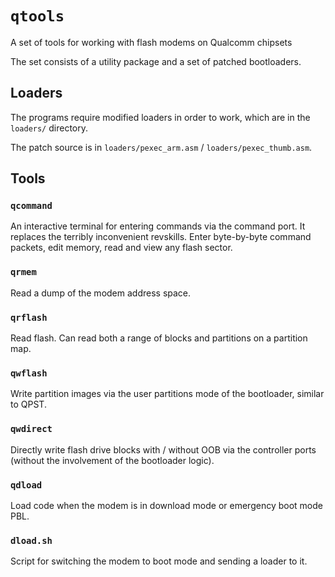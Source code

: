 # `qtools`

A set of tools for working with flash modems on Qualcomm chipsets

The set consists of a utility package and a set of patched bootloaders.

## Loaders

The programs require modified loaders in order to work, which are in the
`loaders/` directory.

The patch source is in `loaders/pexec_arm.asm` / `loaders/pexec_thumb.asm`.

## Tools

### `qcommand`

An interactive terminal for entering commands via the command port.
It replaces the terribly inconvenient revskills.
Enter byte-by-byte command packets, edit memory, read and view any flash sector.

### `qrmem`

Read a dump of the modem address space.

### `qrflash`

Read flash. Can read both a range of blocks and partitions on a partition map.

### `qwflash`

Write partition images via the user partitions mode of the bootloader, similar
to QPST.

### `qwdirect`

Directly write flash drive blocks with / without OOB via the controller ports
(without the involvement of the bootloader logic).

### `qdload`

Load code when the modem is in download mode or emergency boot mode PBL.

### `dload.sh`

Script for switching the modem to boot mode and sending a loader to it.

